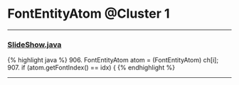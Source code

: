 # FontEntityAtom @Cluster 1

***

### [SlideShow.java](https://searchcode.com/codesearch/view/97394959/)
{% highlight java %}
906. FontEntityAtom atom = (FontEntityAtom) ch[i];
907. if (atom.getFontIndex() == idx) {
{% endhighlight %}

***

